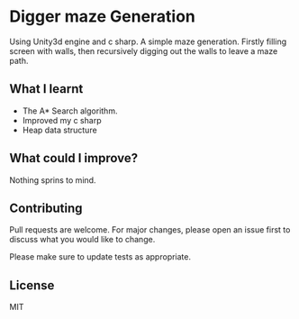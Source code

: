 # Digger maze Generation
Using Unity3d engine and c sharp. A simple maze generation. Firstly filling screen with walls, then recursively digging out the walls to leave a maze path.

## What I learnt
* The A* Search algorithm.
* Improved my c sharp
* Heap data structure

## What could I improve?
Nothing sprins to mind.

## Contributing
Pull requests are welcome. For major changes, please open an issue first to discuss what you would like to change.

Please make sure to update tests as appropriate.

## License
MIT
